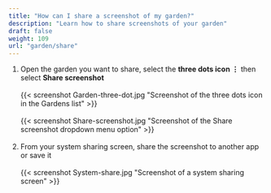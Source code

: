 ```yaml
---
title: "How can I share a screenshot of my garden?"
description: "Learn how to share screenshots of your garden"
draft: false
weight: 109
url: "garden/share"
---
```


1. Open the garden you want to share, select the **three dots icon ⋮** then select **Share screenshot**<br /><br />
{{< screenshot Garden-three-dot.jpg "Screenshot of the three dots icon in the Gardens list" >}}<br /><br />
{{< screenshot Share-screenshot.jpg "Screenshot of the Share screenshot dropdown menu option" >}}<br /><br />
2. From your system sharing screen, share the screenshot to another app or save it<br /><br />
{{< screenshot System-share.jpg "Screenshot of a system sharing screen" >}}
